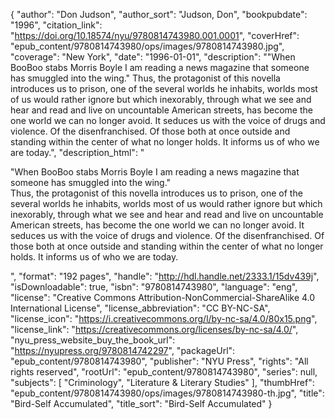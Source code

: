 {
  "author": "Don Judson",
  "author_sort": "Judson, Don",
  "bookpubdate": "1996",
  "citation_link": "https://doi.org/10.18574/nyu/9780814743980.001.0001",
  "coverHref": "epub_content/9780814743980/ops/images/9780814743980.jpg",
  "coverage": "New York",
  "date": "1996-01-01",
  "description": "\"When BooBoo stabs Morris Boyle I am reading a news magazine that someone has smuggled into the wing.\" Thus, the protagonist of this novella introduces us to prison, one of the several worlds he inhabits, worlds most of us would rather ignore but which inexorably, through what we see and hear and read and live on uncountable American streets, has become the one world we can no longer avoid. It seduces us with the voice of drugs and violence. Of the disenfranchised. Of those both at once outside and standing within the center of what no longer holds. It informs us of who we are today.",
  "description_html": "<p>\"When BooBoo stabs Morris Boyle I am reading a news magazine that someone has smuggled into the wing.\"<br> Thus, the protagonist of this novella introduces us to prison, one of the several worlds he inhabits, worlds most of us would rather ignore but which inexorably, through what we see and hear and read and live on uncountable American streets, has become the one world we can no longer avoid. It seduces us with the voice of drugs and violence. Of the disenfranchised. Of those both at once outside and standing within the center of what no longer holds. It informs us of who we are today.</p>",
  "format": "192 pages",
  "handle": "http://hdl.handle.net/2333.1/15dv439j",
  "isDownloadable": true,
  "isbn": "9780814743980",
  "language": "eng",
  "license": "Creative Commons Attribution-NonCommercial-ShareAlike 4.0 International License",
  "license_abbreviation": "CC BY-NC-SA",
  "license_icon": "https://i.creativecommons.org/l/by-nc-sa/4.0/80x15.png",
  "license_link": "https://creativecommons.org/licenses/by-nc-sa/4.0/",
  "nyu_press_website_buy_the_book_url": "https://nyupress.org/9780814742297",
  "packageUrl": "epub_content/9780814743980",
  "publisher": "NYU Press",
  "rights": "All rights reserved",
  "rootUrl": "epub_content/9780814743980",
  "series": null,
  "subjects": [
    "Criminology",
    "Literature & Literary Studies"
  ],
  "thumbHref": "epub_content/9780814743980/ops/images/9780814743980-th.jpg",
  "title": "Bird-Self Accumulated",
  "title_sort": "Bird-Self Accumulated"
}
